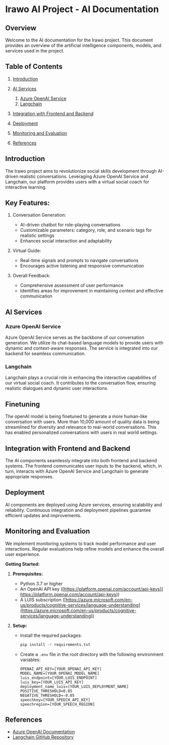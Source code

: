 # Irawo AI Project - AI Documentation

## Overview

Welcome to the AI documentation for the Irawo project. This document provides an overview of the artificial intelligence components, models, and services used in the project.

## Table of Contents

1. [Introduction](#introduction)
2. [AI Services](#ai-services)
    1. [Azure OpenAI Service](#azure-openai-service)
    2. [Langchain](#langchain)

3. [Integration with Frontend and Backend](#integration-with-frontend-and-backend)
4. [Deployment](#deployment)
5. [Monitoring and Evaluation](#monitoring-and-evaluation)
6. [References](#references)

## Introduction

The Irawo project aims to revolutionize social skills development through AI-driven realistic conversations. Leveraging Azure OpenAI Service and Langchain, our platform provides users with a virtual social coach for interactive learning.

## Key Features:

1. Conversation Generation:
    - AI-driven chatbot for role-playing conversations
    - Customizable parameters: category, role, and scenario tags for realistic settings
    - Enhances social interaction and adaptability

2. Virtual Guide:
    - Real-time signals and prompts to navigate conversations
    - Encourages active listening and responsive communication

3. Overall Feedback:
    - Comprehensive assessment of user performance
    - Identifies areas for improvement in maintaining context and effective communication


## AI Services

### Azure OpenAI Service

Azure OpenAI Service serves as the backbone of our conversation generation. We utilize its chat-based language models to provide users with dynamic and context-aware responses. The service is integrated into our backend for seamless communication.

### Langchain

Langchain plays a crucial role in enhancing the interactive capabilities of our virtual social coach. It contributes to the conversation flow, ensuring realistic dialogues and dynamic user interactions.

## Finetuning 
 The openAI model is being finetuned to generate a more human-like conversation with users. More than 10,000 amount of quality data is being streamlined for diversity and relevance to real-world conversations. This has enabled personalized conversations with users in real world settings.


## Integration with Frontend and Backend

The AI components seamlessly integrate into both frontend and backend systems. The frontend communicates user inputs to the backend, which, in turn, interacts with Azure OpenAI Service and Langchain to generate appropriate responses.

## Deployment

AI components are deployed using Azure services, ensuring scalability and reliability. Continuous integration and deployment pipelines guarantee efficient updates and improvements.

## Monitoring and Evaluation

We implement monitoring systems to track model performance and user interactions. Regular evaluations help refine models and enhance the overall user experience.

**Getting Started:**

1. **Prerequisites:**
   * Python 3.7 or higher
   * An OpenAI API key ([https://platform.openai.com/account/api-keys](
https://platform.openai.com/account/api-keys))
   * A LUIS subscription ([https://azure.microsoft.com/en-us/products/cognitive-services/language-understanding](https://azure.microsoft.com/en-us/products/cognitive-services/language-understanding))

2. **Setup:**
   * Install the required packages:
      ```bash
      pip install -r requirements.txt
      ```
   * Create a `.env` file in the root directory with the following environment variables:
      ```
      OPENAI_API_KEY=[YOUR_OPENAI_API_KEY]
      MODEL_NAME=[YOUR_OPENAI_MODEL_NAME]
      luis_endpoint=[YOUR_LUIS_ENDPOINT]
      luis_key=[YOUR_LUIS_API_KEY]
      deployment_name_luis=[YOUR_LUIS_DEPLOYMENT_NAME]
      POSITIVE_THRESHOLD=0.05
      NEGATIVE_THRESHOLD=-0.05
      speechkey=[YOUR_SPEECH_API_KEY]
      speechregion=[YOUR_SPEECH_REGION]
      ```
## References

- [Azure OpenAI Documentation](https://docs.microsoft.com/en-us/azure/openai/)
- [Langchain GitHub Repository](https://github.com/langchain)
